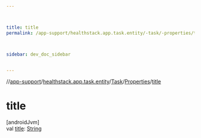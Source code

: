 ```yaml
---



title: title
permalink: /app-support/healthstack.app.task.entity/-task/-properties/title.html



sidebar: dev_doc_sidebar


---
```




//[app-support](/app-support.html)/[healthstack.app.task.entity](../../index.html)/[Task](../index.html)/[Properties](index.html)/[title](title.html)



# title



[androidJvm]\
val [title](title.html): [String](https://kotlinlang.org/api/latest/jvm/stdlib/kotlin/-string/index.html)






